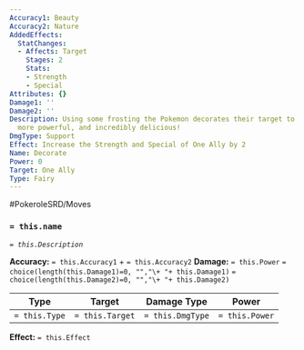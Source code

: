 ```yaml
---
Accuracy1: Beauty
Accuracy2: Nature
AddedEffects:
  StatChanges:
  - Affects: Target
    Stages: 2
    Stats:
    - Strength
    - Special
Attributes: {}
Damage1: ''
Damage2: ''
Description: Using some frosting the Pokemon decorates their target to look bigger,
  more powerful, and incredibly delicious!
DmgType: Support
Effect: Increase the Strength and Special of One Ally by 2
Name: Decorate
Power: 0
Target: One Ally
Type: Fairy
---
```


#PokeroleSRD/Moves

### `= this.name` 
*`= this.Description`*

**Accuracy:** `= this.Accuracy1` + `= this.Accuracy2`
**Damage:** `= this.Power` `= choice(length(this.Damage1)=0, "","\+ "+ this.Damage1)` `= choice(length(this.Damage2)=0, "","\+ "+ this.Damage2)`

| Type          | Target          | Damage Type          | Power          |
| ------------- | --------------- | ---------------- | -------------- |
| `= this.Type` | `= this.Target` | `= this.DmgType` | `= this.Power` | 

**Effect:** `= this.Effect`